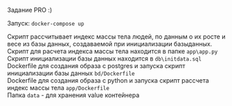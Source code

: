 Задание PRO :)

Запуск: `docker-compose up`

Скрипт рассчитывает индекс массы тела людей, по данным о их росте и весе из базы данных, создаваемой при инициализации базыданных.  
Скрипт для расчета индекса массы тела находится в папке `app\app.py`  
Скрипт инициализации базы данных находится в `db\initdata.sql`  
Dockerfile для создания образа с postgres и запуска скрипт инициализации базы данных `bd/Dockerfile`  
Dockerfile для создания образа с python и запуска скрипт рассчета индекс массы тела `app/Dockerfile`  
Папка `data` - для хранения value контейнера
